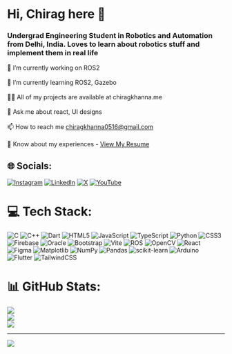 <h1 align="left">Hi, Chirag here 👋</h1>
<h3 align="left">Undergrad Engineering Student in Robotics and Automation from Delhi, India. Loves to learn about robotics stuff and implement them in real life</h3>

🔭 I’m currently working on ROS2<br><br>🌱 I’m currently learning ROS2, Gazebo<br><br>👨‍💻 All of my projects are available at chiragkhanna.me<br><br>💬 Ask me about react, UI designs<br><br>📫 How to reach me chiragkhanna0516@gmail.com<br><br>📄 Know about my experiences - [View My Resume](https://docs.google.com/document/d/11eY4s2rj4cWFszllPQc-gHi7UnJ8qbiKDq56Rc6MGC0/edit?usp=sharing)


## 🌐 Socials:
[![Instagram](https://img.shields.io/badge/Instagram-%23E4405F.svg?logo=Instagram&logoColor=white)](https://instagram.com/https://www.instagram.com/chiragkhanna_16) [![LinkedIn](https://img.shields.io/badge/LinkedIn-%230077B5.svg?logo=linkedin&logoColor=white)](https://linkedin.com/in/https://www.linkedin.com/in/chiragkhanna16/) [![X](https://img.shields.io/badge/X-black.svg?logo=X&logoColor=white)](https://x.com/https://x.com/ChiragKH04) [![YouTube](https://img.shields.io/badge/YouTube-%23FF0000.svg?logo=YouTube&logoColor=white)](https://youtube.com/@https://www.youtube.com/@chirag0516) 

# 💻 Tech Stack:
![C](https://img.shields.io/badge/c-%2300599C.svg?style=flat&logo=c&logoColor=white) ![C++](https://img.shields.io/badge/c++-%2300599C.svg?style=flat&logo=c%2B%2B&logoColor=white) ![Dart](https://img.shields.io/badge/dart-%230175C2.svg?style=flat&logo=dart&logoColor=white) ![HTML5](https://img.shields.io/badge/html5-%23E34F26.svg?style=flat&logo=html5&logoColor=white) ![JavaScript](https://img.shields.io/badge/javascript-%23323330.svg?style=flat&logo=javascript&logoColor=%23F7DF1E) ![TypeScript](https://img.shields.io/badge/typescript-%23007ACC.svg?style=flat&logo=typescript&logoColor=white) ![Python](https://img.shields.io/badge/python-3670A0?style=flat&logo=python&logoColor=ffdd54) ![CSS3](https://img.shields.io/badge/css3-%231572B6.svg?style=flat&logo=css3&logoColor=white) ![Firebase](https://img.shields.io/badge/firebase-%23039BE5.svg?style=flat&logo=firebase) ![Oracle](https://img.shields.io/badge/Oracle-F80000?style=flat&logo=oracle&logoColor=white) ![Bootstrap](https://img.shields.io/badge/bootstrap-%238511FA.svg?style=flat&logo=bootstrap&logoColor=white) ![Vite](https://img.shields.io/badge/vite-%23646CFF.svg?style=flat&logo=vite&logoColor=white) ![ROS](https://img.shields.io/badge/ros-%230A0FF9.svg?style=flat&logo=ros&logoColor=white) ![OpenCV](https://img.shields.io/badge/opencv-%23white.svg?style=flat&logo=opencv&logoColor=white) ![React](https://img.shields.io/badge/react-%2320232a.svg?style=flat&logo=react&logoColor=%2361DAFB) ![Figma](https://img.shields.io/badge/figma-%23F24E1E.svg?style=flat&logo=figma&logoColor=white) ![Matplotlib](https://img.shields.io/badge/Matplotlib-%23ffffff.svg?style=flat&logo=Matplotlib&logoColor=black) ![NumPy](https://img.shields.io/badge/numpy-%23013243.svg?style=flat&logo=numpy&logoColor=white) ![Pandas](https://img.shields.io/badge/pandas-%23150458.svg?style=flat&logo=pandas&logoColor=white) ![scikit-learn](https://img.shields.io/badge/scikit--learn-%23F7931E.svg?style=flat&logo=scikit-learn&logoColor=white) ![Arduino](https://img.shields.io/badge/-Arduino-00979D?style=flat&logo=Arduino&logoColor=white) ![Flutter](https://img.shields.io/badge/Flutter-%2302569B.svg?style=flat&logo=Flutter&logoColor=white) ![TailwindCSS](https://img.shields.io/badge/tailwindcss-%2338B2AC.svg?style=flat&logo=tailwind-css&logoColor=white)
# 📊 GitHub Stats:
![](https://github-readme-stats.vercel.app/api?username=CK-chirag&theme=dark&hide_border=false&include_all_commits=false&count_private=false)<br/>
![](https://nirzak-streak-stats.vercel.app/?user=CK-chirag&theme=dark&hide_border=false)<br/>
![](https://github-readme-stats.vercel.app/api/top-langs/?username=CK-chirag&theme=dark&hide_border=false&include_all_commits=false&count_private=false&layout=compact)

---
[![](https://visitcount.itsvg.in/api?id=CK-chirag&icon=0&color=0)](https://visitcount.itsvg.in)

<!-- Proudly created with GPRM ( https://gprm.itsvg.in ) -->
